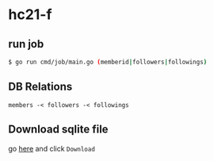 # hc21-f

## run job
```bash
$ go run cmd/job/main.go (memberid|followers|followings)
```


## DB Relations
```
members -< followers -< followings
```

## Download sqlite file

go [here](https://github.com/YumaFuu/hc21-f/blob/master/hc21f.db) and click `Download`
